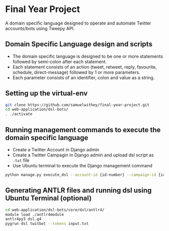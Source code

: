 # Final Year Project
A domain specific language designed to operate and automate Twitter accounts/bots using Tweepy API.
## Domain Specific Language design and scripts
- The domain specific language is designed to be one or more statements followed by semi-colon after each statement.
- Each statement consists of an action (tweet, retweet, reply, favourite, schedule, direct-message) followed by 1 or more parameters.
- Each parameter consists of an identifier, colon and value as a string.
## Setting up the virtual-env
```bash
git clone https://github.com/samuelwithey/final-year-project.git
cd web-application/dsl-bots/
. ./activate
```
## Running management commands to execute the domain specific language
- Create a Twitter Account in Django admin
- Create a Twitter Campagin in Django admin and upload dsl script as `.txt` file
- Use Ubuntu terminal to execute the Django management command
```bash
python manage.py execute_dsl --account-id {id-number} --campaign-id {id-number}
```
## Generating ANTLR files and running dsl using Ubuntu Terminal (optional)
```bash
cd web-application/dsl-bots/core/dsl/antlr4/
module load ./antlr4module
antlr4py3 dsl.g4
pygrun dsl twitbot --tokens input.txt
```
